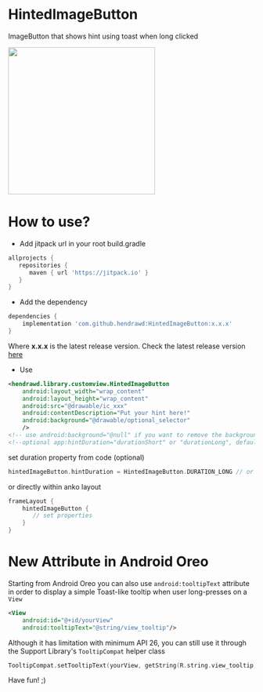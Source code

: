 # HintedImageButton

ImageButton that shows hint using toast when long clicked

<img src="https://user-images.githubusercontent.com/9481791/48111769-a0235d00-e285-11e8-9ffe-0029d801c74f.jpg" width="300px"/>

# How to use?
- Add jitpack url in your root build.gradle
```gradle
allprojects {
   repositories {
      maven { url 'https://jitpack.io' }
   }
}
```
- Add the dependency
```gradle
dependencies {
    implementation 'com.github.hendrawd:HintedImageButton:x.x.x'
}
```
Where **x.x.x** is the latest release version. Check the latest release version [here](https://github.com/hendrawd/HintedImageButton/releases)
- Use
```XML
<hendrawd.library.customview.HintedImageButton
    android:layout_width="wrap_content"
    android:layout_height="wrap_content"
    android:src="@drawable/ic_xxx"
    android:contentDescription="Put your hint here!"
    android:background="@drawable/optional_selector"
    />
<!-- use android:background="@null" if you want to remove the background-->
<!--optional app:hintDuration="durationShort" or "durationLong", default="durationShort"-->
```
set duration property from code (optional)
```kotlin
hintedImageButton.hintDuration = HintedImageButton.DURATION_LONG // or HintedImageButton.DURATION_SHORT
```
or directly within anko layout
```kotlin
frameLayout { 
    hintedImageButton { 
       // set properties
    }
}
```

# New Attribute in Android Oreo

Starting from Android Oreo you can also use `android:tooltipText` attribute in order to display a simple Toast-like tooltip when user long-presses on a `View`
```xml
<View
    android:id="@+id/yourView"
    android:tooltipText="@string/view_tooltip"/>
```
Although it has limitation with minimum API 26, you can still use it through the Support Library's `TooltipCompat` helper class
```kotlin
TooltipCompat.setTooltipText(yourView, getString(R.string.view_tooltip))
```
Have fun! ;)
